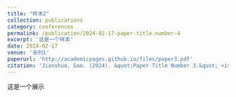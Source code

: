 ```yaml
---
title: "样本2"
collection: publications
category: conferences
permalink: /publication/2024-02-17-paper-title-number-4
excerpt: '这是一个样本'
date: 2024-02-17
venue: '会刊1'
paperurl: 'http://academicpages.github.io/files/paper3.pdf'
citation: 'Jianshuo, Gao. (2024). &quot;Paper Title Number 3.&quot; <i>GitHub Journal of Bugs</i>. 1(3).'
---
```


这是一个展示
